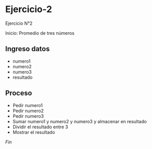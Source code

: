 # Ejercicio-2
Ejercicio N°2

Inicio: Promedio de tres números

## Ingreso datos
- numero1
- numero2
- numero3
- resultado

## Proceso
- Pedir numero1
- Pedir numero2
- Pedir numero3
- Sumar numero1 y numero2 y numero3 y almacenar en resultado
- Dividir el resultado entre 3
- Mostrar el resultado

*Fin*
